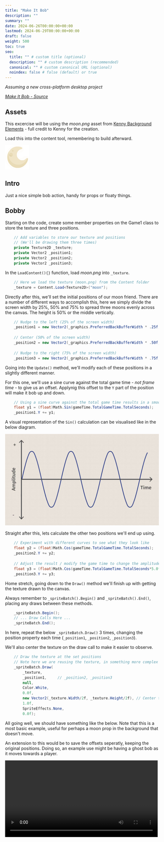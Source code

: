 ```yaml
---
title: "Make It Bob"
description: ""
summary: ""
date: 2024-06-26T00:00:00+00:00
lastmod: 2024-06-29T00:00:00+00:00
draft: false
weight: 500
toc: true
seo:
  title: "" # custom title (optional)
  description: "" # custom description (recommended)
  canonical: "" # custom canonical URL (optional)
  noindex: false # false (default) or true
---
```


_Assuming a new cross-platform desktop project_

_[Make It Bob - Source](https://github.com/devbitesau/quickshots/blob/main/makeitbob/MakeItBobGame.cs)_

## Assets
This excercise will be using the _moon.png_ asset from [Kenny Background Elements](https://www.kenney.nl/assets/background-elements) - full credit to Kenny for the creation.

Load this into the content tool, remembering to build afterward.

![moon.png](img/moon.png)

## Intro
Just a nice simple bob action, handy for props or floaty things.

## Bobby

Starting on the code, create some member properties on the Game1 class to store the texture and 
three positions.

```csharp
    // Add variables to store our texture and positions 
    // (We'll be drawing them three times)
    private Texture2D _texture;
    private Vector2 _position1;
    private Vector2 _position2;
    private Vector2 _position3;
```

In the `LoadContent(){}` function, load _moon.png_ into `_texture`.

```csharp
    // Here we load the texture (moon.png) from the Content folder
    _texture = Content.Load<Texture2D>("moon");
```

Directly after this, we'll set the initial positions of our moon friend. There are a number of different ways
to accomplish this, here we simply divide the screen width by 25%, 50% and 75% to spread three moons evenly 
across the canvas. The height is 50% or the middle vertically.

```csharp
    // Nudge to the left (25% of the screen width)
    _position1 = new Vector2(_graphics.PreferredBackBufferWidth * .25f, _graphics.PreferredBackBufferHeight / 2.0f);

    // Center (50% of the screen width)
    _position2 = new Vector2(_graphics.PreferredBackBufferWidth * .50f, _graphics.PreferredBackBufferHeight / 2.0f);

    // Nudge to the right (75% of the screen width)
    _position3 = new Vector2(_graphics.PreferredBackBufferWidth * .75f, _graphics.PreferredBackBufferHeight / 2.0f);
```

Going into the `Update()` method, we'll modify each of these positions in a slightly different manner.

For this one, we'll use a sine curve against the total game time - _not frame time_ - to give us an offset. Applynig
this offset to the `Y` part of the position will make it bob up and down.

```csharp
    // Using a sine curve against the total game time results in a smooth transition
    float y1 = (float)Math.Sin(gameTime.TotalGameTime.TotalSeconds);
    _position1.Y += y1;
```
A visual representation of the `Sin()` calculation can be visualised like in the below diagram.

![Sin Over Time](img/sintime.png)

Straight after this, lets calculate the other two positions we'll end up using.

```csharp
    // Experiment with different curves to see what they look like
    float y2 = (float)Math.Cos(gameTime.TotalGameTime.TotalSeconds);
    _position2.Y += y2;

    // Adjust the result / modify the game time to change the amplitude / speed
    float y3 = (float)Math.Cos(gameTime.TotalGameTime.TotalSeconds*5.0f)*5.0f;
    _position3.Y += y3;
```

Home stretch, going down to the `Draw()` method we'll finish up with getting the texture drawn to the canvas.

Always remember to `_spriteBatch().Begin()` and `_spriteBatch().End()`, placing any draws between these methods.

```csharp
    _spriteBatch.Begin();
    // ... Draw Calls Here ...
    _spriteBatch.End();
```

In here, repeat the below `_spriteBatch.Draw()` 3 times, changing the position property each time (`_position1`, `_position2`, `_position3`).

We'll also center the texture on the draw call to make it easier to observe.

```csharp
    // Draw the texture at the set positions
    // Note here we are reusing the texture, in something more complex you'll probably encapsulate this in a class
    _spriteBatch.Draw(
        _texture,       
        _position1,     // _position2, _position3
        null,
        Color.White,
        0.0f,
        new Vector2(_texture.Width/2f, _texture.Height/2f), // Center the sprite draw call
        1.0f,
        SpriteEffects.None,
        0.0f);
```

All going well, we should have something like the below. Note that this is a most basic example, useful for perhaps
a moon prop in the background that doesn't move. 

An extension to this would be to save the offsets seperatly, keeping the original positions. 
Doing so, an example use might be having a ghost bob as it moves towards a player.

<video controls width="500">
  <source src="../img/makeitbob.mp4" type="video/mp4" />
</video>
